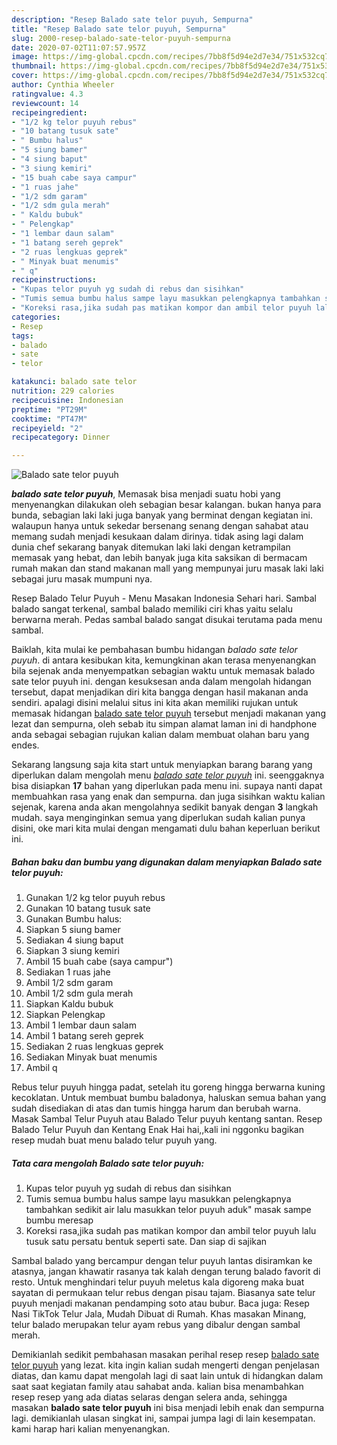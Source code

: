 ```yaml
---
description: "Resep Balado sate telor puyuh, Sempurna"
title: "Resep Balado sate telor puyuh, Sempurna"
slug: 2000-resep-balado-sate-telor-puyuh-sempurna
date: 2020-07-02T11:07:57.957Z
image: https://img-global.cpcdn.com/recipes/7bb8f5d94e2d7e34/751x532cq70/balado-sate-telor-puyuh-foto-resep-utama.jpg
thumbnail: https://img-global.cpcdn.com/recipes/7bb8f5d94e2d7e34/751x532cq70/balado-sate-telor-puyuh-foto-resep-utama.jpg
cover: https://img-global.cpcdn.com/recipes/7bb8f5d94e2d7e34/751x532cq70/balado-sate-telor-puyuh-foto-resep-utama.jpg
author: Cynthia Wheeler
ratingvalue: 4.3
reviewcount: 14
recipeingredient:
- "1/2 kg telor puyuh rebus"
- "10 batang tusuk sate"
- " Bumbu halus"
- "5 siung bamer"
- "4 siung baput"
- "3 siung kemiri"
- "15 buah cabe saya campur"
- "1 ruas jahe"
- "1/2 sdm garam"
- "1/2 sdm gula merah"
- " Kaldu bubuk"
- " Pelengkap"
- "1 lembar daun salam"
- "1 batang sereh geprek"
- "2 ruas lengkuas geprek"
- " Minyak buat menumis"
- " q"
recipeinstructions:
- "Kupas telor puyuh yg sudah di rebus dan sisihkan"
- "Tumis semua bumbu halus sampe layu masukkan pelengkapnya tambahkan sedikit air lalu masukkan telor puyuh aduk&#34; masak sampe bumbu meresap"
- "Koreksi rasa,jika sudah pas matikan kompor dan ambil telor puyuh lalu tusuk satu persatu bentuk seperti sate. Dan siap di sajikan"
categories:
- Resep
tags:
- balado
- sate
- telor

katakunci: balado sate telor 
nutrition: 229 calories
recipecuisine: Indonesian
preptime: "PT29M"
cooktime: "PT47M"
recipeyield: "2"
recipecategory: Dinner

---
```



![Balado sate telor puyuh](https://img-global.cpcdn.com/recipes/7bb8f5d94e2d7e34/751x532cq70/balado-sate-telor-puyuh-foto-resep-utama.jpg)

<b><i>balado sate telor puyuh</i></b>, Memasak bisa menjadi suatu hobi yang menyenangkan dilakukan oleh sebagian besar kalangan. bukan hanya para bunda, sebagian laki laki juga banyak yang berminat dengan kegiatan ini. walaupun hanya untuk sekedar bersenang senang dengan sahabat atau memang sudah menjadi kesukaan dalam dirinya. tidak asing lagi dalam dunia chef sekarang banyak ditemukan laki laki dengan ketrampilan memasak yang hebat, dan lebih banyak juga kita saksikan di bermacam rumah makan dan stand makanan mall yang mempunyai juru masak laki laki sebagai juru masak mumpuni nya.

Resep Balado Telur Puyuh - Menu Masakan Indonesia Sehari hari. Sambal balado sangat terkenal, sambal balado memiliki ciri khas yaitu selalu berwarna merah. Pedas sambal balado sangat disukai terutama pada menu sambal.

Baiklah, kita mulai ke pembahasan bumbu hidangan <i>balado sate telor puyuh</i>. di antara kesibukan kita, kemungkinan akan terasa menyenangkan bila sejenak anda menyempatkan sebagian waktu untuk memasak balado sate telor puyuh ini. dengan kesuksesan anda dalam mengolah hidangan tersebut, dapat menjadikan diri kita bangga dengan hasil makanan anda sendiri. apalagi disini melalui situs ini kita akan memiliki rujukan untuk memasak hidangan <u>balado sate telor puyuh</u> tersebut menjadi makanan yang lezat dan sempurna, oleh sebab itu simpan alamat laman ini di handphone anda sebagai sebagian rujukan kalian dalam membuat olahan baru yang endes.


Sekarang langsung saja kita start untuk menyiapkan barang barang yang diperlukan dalam mengolah menu <u><i>balado sate telor puyuh</i></u> ini. seenggaknya bisa disiapkan <b>17</b> bahan yang diperlukan pada menu ini. supaya nanti dapat membuahkan rasa yang enak dan sempurna. dan juga sisihkan waktu kalian sejenak, karena anda akan mengolahnya sedikit banyak dengan <b>3</b> langkah mudah. saya menginginkan semua yang diperlukan sudah kalian punya disini, oke mari kita mulai dengan mengamati dulu bahan keperluan berikut ini.

<!--inarticleads1-->

##### Bahan baku dan bumbu yang digunakan dalam menyiapkan Balado sate telor puyuh:

1. Gunakan 1/2 kg telor puyuh rebus
1. Gunakan 10 batang tusuk sate
1. Gunakan  Bumbu halus:
1. Siapkan 5 siung bamer
1. Sediakan 4 siung baput
1. Siapkan 3 siung kemiri
1. Ambil 15 buah cabe (saya campur&#34;)
1. Sediakan 1 ruas jahe
1. Ambil 1/2 sdm garam
1. Ambil 1/2 sdm gula merah
1. Siapkan  Kaldu bubuk
1. Siapkan  Pelengkap
1. Ambil 1 lembar daun salam
1. Ambil 1 batang sereh geprek
1. Sediakan 2 ruas lengkuas geprek
1. Sediakan  Minyak buat menumis
1. Ambil  q


Rebus telur puyuh hingga padat, setelah itu goreng hingga berwarna kuning kecoklatan. Untuk membuat bumbu baladonya, haluskan semua bahan yang sudah disediakan di atas dan tumis hingga harum dan berubah warna. Masak Sambal Telur Puyuh atau Balado Telur puyuh kentang santan. Resep Balado Telur Puyuh dan Kentang Enak Hai hai,,kali ini nggonku bagikan resep mudah buat menu balado telur puyuh yang. 

<!--inarticleads2-->

##### Tata cara mengolah Balado sate telor puyuh:

1. Kupas telor puyuh yg sudah di rebus dan sisihkan
1. Tumis semua bumbu halus sampe layu masukkan pelengkapnya tambahkan sedikit air lalu masukkan telor puyuh aduk&#34; masak sampe bumbu meresap
1. Koreksi rasa,jika sudah pas matikan kompor dan ambil telor puyuh lalu tusuk satu persatu bentuk seperti sate. Dan siap di sajikan


Sambal balado yang bercampur dengan telur puyuh lantas disiramkan ke atasnya, jangan khawatir rasanya tak kalah dengan terung balado favorit di resto. Untuk menghindari telur puyuh meletus kala digoreng maka buat sayatan di permukaan telur rebus dengan pisau tajam. Biasanya sate telur puyuh menjadi makanan pendamping soto atau bubur. Baca juga: Resep Nasi TikTok Telur Jala, Mudah Dibuat di Rumah. Khas masakan Minang, telur balado merupakan telur ayam rebus yang dibalur dengan sambal merah. 

Demikianlah sedikit pembahasan masakan perihal resep resep <u>balado sate telor puyuh</u> yang lezat. kita ingin kalian sudah mengerti dengan penjelasan diatas, dan kamu dapat mengolah lagi di saat lain untuk di hidangkan dalam saat saat kegiatan family atau sahabat anda. kalian bisa menambahkan resep resep yang ada diatas selaras dengan selera anda, sehingga masakan <b>balado sate telor puyuh</b> ini bisa menjadi lebih enak dan sempurna lagi. demikianlah ulasan singkat ini, sampai jumpa lagi di lain kesempatan. kami harap hari kalian menyenangkan.
